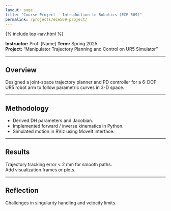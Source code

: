 ```yaml
---
layout: page
title: "Course Project — Introduction to Robotics (ECE 569)"
permalink: /projects/ece569-project/
---
```


{% include top-nav.html %}

**Instructor:** Prof. [Name]   **Term:** Spring 2025  
**Project:** “Manipulator Trajectory Planning and Control on UR5 Simulator”  

---

## Overview
Designed a joint-space trajectory planner and PD controller for a 6-DOF UR5 robot arm to follow parametric curves in 3-D space.

---

## Methodology
- Derived DH parameters and Jacobian.  
- Implemented forward / inverse kinematics in Python.  
- Simulated motion in RViz using MoveIt interface.

---

## Results
Trajectory tracking error < 2 mm for smooth paths.  
Add visualization frames or plots.

---

## Reflection
Challenges in singularity handling and velocity limits.
